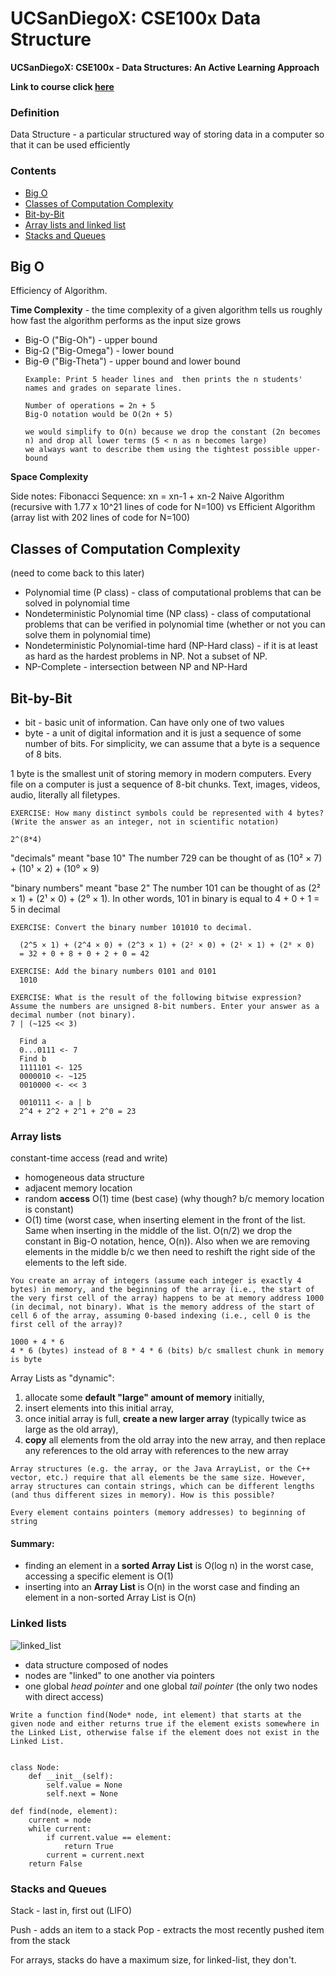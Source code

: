 # UCSanDiegoX: CSE100x Data Structure
**UCSanDiegoX: CSE100x - Data Structures: An Active Learning Approach**

**Link to course click [here](https://stepik.org/course/579/)**

### Definition
Data Structure - a particular structured way of storing data in a computer so that it can be used efficiently

### Contents

- [Big O](#Big-O)
- [Classes of Computation Complexity](#Classes-of-Computation-Complexity)
- [Bit-by-Bit](#Bit-by-Bit)
- [Array lists and linked list](#Array-lists)
- [Stacks and Queues](#Stacks-and-Queues)


## Big O
Efficiency of Algorithm.

**Time Complexity** - the time complexity of a given algorithm tells us roughly how fast the algorithm performs as the input size grows

- Big-O ("Big-Oh") - upper bound
- Big-Ω ("Big-Omega") - lower bound
- Big-ϴ ("Big-Theta") - upper bound and lower bound
  ```
  Example: Print 5 header lines and  then prints the n students' names and grades on separate lines.

  Number of operations = 2n + 5
  Big-O notation would be O(2n + 5)

  we would simplify to O(n) because we drop the constant (2n becomes n) and drop all lower terms (5 < n as n becomes large)
  we always want to describe them using the tightest possible upper-bound
    ```

**Space Complexity**


Side notes:
Fibonacci Sequence: xn = xn-1 + xn-2
Naive Algorithm (recursive with 1.77 x 10^21 lines of code for N=100) vs Efficient Algorithm (array list with 202 lines of code for N=100)


## Classes of Computation Complexity
(need to come back to this later)
- Polynomial time (P class) - class of computational problems that can be solved in polynomial time
- Nondeterministic Polynomial time (NP class) - class of computational problems that can be verified in polynomial time (whether or not you can solve them in polynomial time)
- Nondeterministic Polynomial-time hard (NP-Hard class) - if it is at least as hard as the hardest problems in NP. Not a subset of NP.
- NP-Complete - intersection between NP and NP-Hard


## Bit-by-Bit

- bit - basic unit of information. Can have only one of two values
- byte - a unit of digital information and it is just a sequence of some number of bits. For simplicity,  we can assume that a byte is a sequence of 8 bits.

1 byte is the smallest unit of storing memory in modern computers. Every file on a computer is just a sequence of 8-bit chunks. Text, images, videos, audio, literally all filetypes.
  ```
  EXERCISE: How many distinct symbols could be represented with 4 bytes? (Write the answer as an integer, not in scientific notation)

  2^(8*4)
  ```

"decimals" meant "base 10"
The number 729 can be thought of as (10² × 7) + (10¹ × 2) + (10⁰ × 9)

"binary numbers" meant "base 2"
The number 101 can be thought of as  (2² × 1) + (2¹ × 0) + (2⁰ × 1).
In other words, 101 in binary is equal to 4 + 0 + 1 = 5 in decimal
  ```
  EXERCISE: Convert the binary number 101010 to decimal.

    (2^5 × 1) + (2^4 × 0) + (2^3 × 1) + (2² × 0) + (2¹ × 1) + (2⁰ × 0)
    = 32 + 0 + 8 + 0 + 2 + 0 = 42
  ```
  ```
  EXERCISE: Add the binary numbers 0101 and 0101
    1010
  ```
  ```
  EXERCISE: What is the result of the following bitwise expression? Assume the numbers are unsigned 8-bit numbers. Enter your answer as a decimal number (not binary).
  7 | (~125 << 3)

    Find a
    0...0111 <- 7
    Find b
    1111101 <- 125
    0000010 <- ~125
    0010000 <- << 3

    0010111 <- a | b
    2^4 + 2^2 + 2^1 + 2^0 = 23
  ```



### Array lists
constant-time access (read and write)
  - homogeneous data structure
  - adjacent memory location
  - random **access** O(1) time (best case) (why though? b/c memory location is constant)
  - O(1) time (worst case, when inserting element in the front of the list. Same when inserting in the middle of the list. O(n/2) we drop the constant in Big-O notation, hence, O(n)). Also when we are removing elements in the middle b/c we then need to reshift the right side of the elements to the left side.
  ```
You create an array of integers (assume each integer is exactly 4 bytes) in memory, and the beginning of the array (i.e., the start of the very first cell of the array) happens to be at memory address 1000 (in decimal, not binary). What is the memory address of the start of cell 6 of the array, assuming 0-based indexing (i.e., cell 0 is the first cell of the array)?

1000 + 4 * 6
4 * 6 (bytes) instead of 8 * 4 * 6 (bits) b/c smallest chunk in memory is byte
  ```

Array Lists as "dynamic":
1. allocate some **default "large" amount of memory** initially,
2. insert elements into this initial array,
3. once initial array is full, **create a new larger array** (typically twice as large as the old array),
4. **copy** all elements from the old array into the new array, and then replace any references to the old array with references to the new array


```
Array structures (e.g. the array, or the Java ArrayList, or the C++ vector, etc.) require that all elements be the same size. However, array structures can contain strings, which can be different lengths (and thus different sizes in memory). How is this possible?

Every element contains pointers (memory addresses) to beginning of string

```

#### Summary:
- finding an element in a **sorted Array List** is O(log n) in the worst case, accessing a specific element is O(1)
- inserting into an **Array List** is O(n) in the worst case and finding an element in a non-sorted Array List is O(n)


### Linked lists

![linked_list](https://github.com/kammybdeng/data-science-portfolio/blob/master/img/linked_list.png)

- data structure composed of nodes
- nodes are "linked" to one another via pointers
- one global *head pointer* and one global *tail pointer* (the only two nodes with direct access)

```
Write a function find(Node* node, int element) that starts at the given node and either returns true if the element exists somewhere in the Linked List, otherwise false if the element does not exist in the Linked List.


class Node:
    def __init__(self):
        self.value = None
        self.next = None

def find(node, element):
    current = node
    while current:
        if current.value == element:
            return True
        current = current.next
    return False

```







### Stacks and Queues

Stack - last in, first out (LIFO)

Push - adds an item to a stack
Pop - extracts the most recently pushed item from the stack

For arrays, stacks do have a maximum size, for linked-list, they don't.
